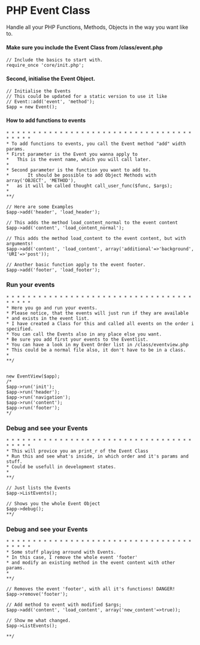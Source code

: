 # PHP Event Class
	
Handle all your PHP Functions, Methods, Objects in the way you want like to. 


	
#### Make sure you include the Event Class from /class/event.php
	// Include the basics to start with.
	require_once 'core/init.php';
	
#### Second, initialise the Event Object.
	// Initialise the Events 
	// This could be updated for a static version to use it like
	// Event::add('event', 'method');
	$app = new Event();
		
	
#### How to add functions to events
	* * * * * * * * * * * * * * * * * * * *	* * * * * * * * * * * * * * * * * * * *	
	* To add functions to events, you call the Event method "add" width params.
	* First parameter is the Event you wanna apply to
	*	This is the event name, which you will call later.
	*		
	* Second parameter is the function you want to add to.
	*   	It should be possible to add Object Methods with array('OBJECT', 'METHOD'),
	*	as it will be called thought call_user_func($func, $args);
	*	
	**/
	
	// Here are some Examples 			
	$app->add('header', 'load_header');
	
	// This adds the method load_content_normal to the event content
	$app->add('content', 'load_content_normal');
	
	// This adds the method load_content to the event content, but with arguments!
	$app->add('content', 'load_content', array('additional'=>'background', 'URI'=>'post'));
	
	// Another basic function apply to the event footer.
	$app->add('footer', 'load_footer');
	
	
	
###	Run your events
	* * * * * * * * * * * * * * * * * * * *	* * * * * * * * * * * * * * * * * * * *	
	* Here you go and run your events.
	* Please notice, that the events will just run if they are available 
	* and exists in the event list. 	
	* I have created a Class for this and called all events on the order i specified.
	* You can call the Events also in any place else you want.
	* Be sure you add first your events to the Eventlist.
	* You can have a look in my Event Order list in /class/eventview.php	 
	* This could be a normal file also, it don't have to be in a class. 
	*
	**/
	
	
	new EventView($app);	
	/*
	$app->run('init');				
	$app->run('header');	
	$app->run('navigation');	
	$app->run('content');	
	$app->run('footer');		
	*/
	
	
### Debug and see your Events
	* * * * * * * * * * * * * * * * * * * *	* * * * * * * * * * * * * * * * * * * *	
	* This will provice you an print_r of the Event Class
	* Run this and see what's inside, in which order and it's params and stuff.
	* Could be usefull in development states.
	* 
	**/
	
	// Just lists the Events	
	$app->ListEvents();
	
	// Shows you the whole Event Object
	$app->debug();
	**/



### Debug and see your Events
	* * * * * * * * * * * * * * * * * * * *	* * * * * * * * * * * * * * * * * * * *	
	* Some stuff playing arround with Events.
	* In this case, I remove the whole event 'footer' 
	* and modify an existing method in the event content with other params.
	* 
	**/
	
	// Removes the event 'footer', with all it's functions! DANGER!
	$app->remove('footer');
	
	// Add method to event with modified $args;
	$app->add('content', 'load_content', array('new_content'=>true));
	
	// Show me what changed.
	$app->ListEvents();
	
	**/
